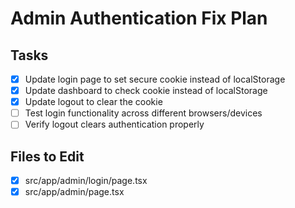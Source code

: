# Admin Authentication Fix Plan

## Tasks
- [x] Update login page to set secure cookie instead of localStorage
- [x] Update dashboard to check cookie instead of localStorage
- [x] Update logout to clear the cookie
- [ ] Test login functionality across different browsers/devices
- [ ] Verify logout clears authentication properly

## Files to Edit
- [x] src/app/admin/login/page.tsx
- [x] src/app/admin/page.tsx
